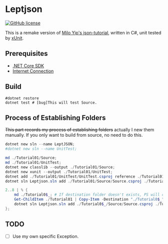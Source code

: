 # Leptjson

[![GitHub license](https://img.shields.io/github/license/imba-tjd/LeptJSON.svg)](https://github.com/imba-tjd/LeptJSON/blob/master/LICENSE)

This is a remake version of [Milo Yip's json-tutorial](https://github.com/miloyip/json-tutorial), written in C#, unit tested by [xUnit](https://xunit.github.io/).

## Prerequisites

* [.NET Core SDK](https://dotnet.github.io/)
* [Internet Connection](https://www.baidu.com/)

## Build

```batch
#dotnet restore
dotnet test # [bug]This will test Source.
```

## Process of Establishing Folders

~~This part records my process of establishing folders~~ actually I new them manually. If you only want to build from source, no need to do this.

```powershell
dotnet new sln --name LeptJSON;
#dotnet new sln --name UnitTest;

md ./Tutorial01/Source;
md ./Tutorial01/UnitTest;
dotnet new classlib --output ./Tutorial01/Source;
dotnet new xunit --output ./Tutorial01/UnitTest;
dotnet add ./Tutorial01/UnitTest/UnitTest.csproj reference ./Tutorial01/Source/Source.csproj;
dotnet sln Leptjson.sln add ./Tutorial01/Source/Source.csproj ./Tutorial01/UnitTest/UnitTest.csproj;

2..8 | % {
    md ./Tutorial0$_; # If destination folder doesn't exists, PS will copy the first folder's content and then copy other folders themselves.
    Get-ChildItem ./Tutorial01 | Copy-Item -Destination "./Tutorial0$_" -Recurse;
    dotnet sln Leptjson.sln add ./Tutorial0$_/Source/Source.csproj ./Tutorial0$_/UnitTest/UnitTest.csproj;
};
```

## TODO

* [ ] Use my own specific Exception.
